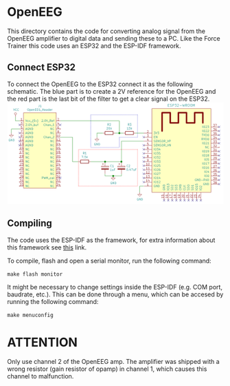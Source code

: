 # OpenEEG
This directory contains the code for converting analog signal from the OpenEEG amplifier to digital data and sending these to a PC. Like the Force Trainer this code uses an ESP32 and the ESP-IDF framework.

## Connect ESP32
To connect the OpenEEG to the ESP32 connect it as the following schematic. The blue part is to create a 2V reference for the OpenEEG and the red part is the last bit of the filter to get a clear signal on the ESP32.
![OpenEEG connection schematic](/docs/images/openeeg-schematic.png "Connection Schematic")

## Compiling
The code uses the ESP-IDF as the framework, for extra information about this framework see [this](https://docs.espressif.com/projects/esp-idf/en/latest/) link.

To compile, flash and open a serial monitor, run the following command:
```
make flash monitor
```

It might be necessary to change settings inside the ESP-IDF (e.g. COM port, baudrate, etc.).
This can be done through a menu, which can be accesed by running the following command:
```
make menuconfig
```

# ATTENTION
Only use channel 2 of the OpenEEG amp. The amplifier was shipped with a wrong resistor (gain resistor of opamp) in channel 1, which causes this channel to malfunction.
